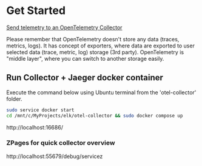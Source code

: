 # Get Started
[Send telemetry to an OpenTelemetry Collector](https://opentelemetry.io/docs/instrumentation/python/getting-started/#send-telemetry-to-an-opentelemetry-collector)

Please remember that OpenTelemetry doesn't store any data (traces, metrics, logs). It has concept of exporters, where data are exported to user selected data (trace, metric, log) storage (3rd party). 
OpenTelemetry is "middle layer", where you can switch to another storage easily.

## Run Collector + Jaeger docker container
Execute the command below using Ubuntu terminal from the 'otel-collector' folder.
```bash
sudo service docker start
cd /mnt/c/MyProjects/elk/otel-collector && sudo docker compose up
```
http://localhost:16686/

### ZPages for quick collector overview
http://localhost:55679/debug/servicez
